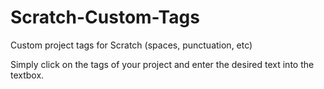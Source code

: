 # Scratch-Custom-Tags
Custom project tags for Scratch (spaces, punctuation, etc)

Simply click on the tags of your project and enter the desired text into the textbox.
